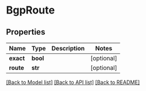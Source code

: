 # BgpRoute


## Properties
Name | Type | Description | Notes
------------ | ------------- | ------------- | -------------
**exact** | **bool** |  | [optional] 
**route** | **str** |  | [optional] 

[[Back to Model list]](../README.md#documentation-for-models) [[Back to API list]](../README.md#documentation-for-api-endpoints) [[Back to README]](../README.md)


